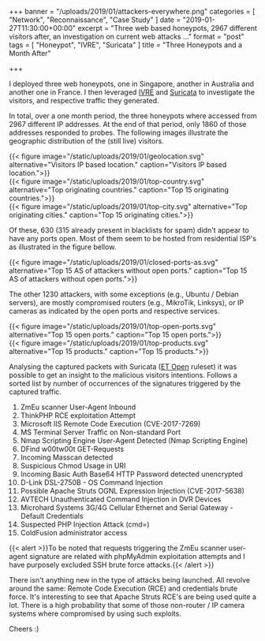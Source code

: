 +++
banner = "/uploads/2019/01/attackers-everywhere.png"
categories = [ "Network", "Reconnaissance", "Case Study" ]
date = "2019-01-27T11:30:00+00:00"
excerpt = "Three web based honeypots, 2967 different visitors after, an investigation on current web attacks ..."
format = "post"
tags = [ "Honeypot", "IVRE", "Suricata" ]
title = "Three Honeypots and a Month After"

+++

I deployed three web honeypots, one in Singapore, another in Australia and another one in France. I then leveraged [IVRE][1] and [Suricata][2] to investigate the visitors, and respective traffic they generated.

<!--more-->

In total, over a one month period, the three honeypots where accessed from 2967 different IP addresses. At the end of that period, only 1860 of those addresses responded to probes. The following images illustrate the geographic distribution of the (still live) visitors.

<div class="row">
  <div class="col-md-12 col-sm-12">
  {{< figure image="/static/uploads/2019/01/geolocation.svg" alternative="Visitors IP based location." caption="Visitors IP based location.">}}
  </div>
</div>
<div class="row">
  <div class="col-md-6 col-sm-12">
  {{< figure image="/static/uploads/2019/01/top-country.svg" alternative="Top originating countries." caption="Top 15 originating countries.">}}
  </div>
  <div class="col-md-6 col-sm-12">
  {{< figure image="/static/uploads/2019/01/top-city.svg" alternative="Top originating cities." caption="Top 15 originating cities.">}}
  </div>
</div>

Of these, 630 (315 already present in blacklists for spam) didn't appear to have any ports open. Most of them seem to be hosted from residential ISP's as illustrated in the figure bellow.

<div class="row justify-content-center">
  <div class="col-md-8 col-sm-6">
  {{< figure image="/static/uploads/2019/01/closed-ports-as.svg" alternative="Top 15 AS of attackers without open ports." caption="Top 15 AS of attackers without open ports.">}}
  </div>
</div>

The other 1230 attackers, with some exceptions (e.g., Ubuntu / Debian servers), are mostly compromised routers (e.g., MikroTik, Linksys), or IP cameras as indicated by the open ports and respective services.

<div class="row">
  <div class="col-md-6 col-sm-12">
  {{< figure image="/static/uploads/2019/01/top-open-ports.svg" alternative="Top 15 open ports." caption="Top 15 open ports.">}}
  </div>
  <div class="col-md-6 col-sm-12">
  {{< figure image="/static/uploads/2019/01/top-products.svg" alternative="Top 15 products." caption="Top 15 products.">}}
  </div>
</div>

Analysing the captured packets with Suricata ([ET Open][3] ruleset) it was possible to get an insight to the malicious visitors intentions. Follows a sorted list by number of occurrences of the signatures triggered by the captured traffic.

1. ZmEu scanner User-Agent Inbound
1. ThinkPHP RCE exploitation Attempt
1. Microsoft IIS Remote Code Execution (CVE-2017-7269)
1. MS Terminal Server Traffic on Non-standard Port
1. Nmap Scripting Engine User-Agent Detected (Nmap Scripting Engine)
1. DFind w00tw00t GET-Requests
1. Incoming Masscan detected
1. Suspicious Chmod Usage in URI
1. Incoming Basic Auth Base64 HTTP Password detected unencrypted
1. D-Link DSL-2750B - OS Command Injection
1. Possible Apache Struts OGNL Expression Injection (CVE-2017-5638)
1. AVTECH Unauthenticated Command Injection in DVR Devices
1. Microhard Systems 3G/4G Cellular Ethernet and Serial Gateway - Default Credentials
1. Suspected PHP Injection Attack (cmd=)
1. ColdFusion administrator access

{{< alert >}}To be noted that requests triggering the ZmEu scanner user-agent signature are related with phpMyAdmin exploitation attempts and I have purposely excluded SSH brute force attacks.{{< /alert >}}

There isn't anything new in the type of attacks being launched. All revolve around the same: Remote Code Execution (RCE) and credentials brute force. It's interesting to see that Apache Struts RCE's are being used quite a lot. There is a high probability that some of those non-router / IP camera systems where compromised by using such exploits.

Cheers :)

[1]: https://github.com/cea-sec/ivre "IVRE GitHub Project"
[2]: https://github.com/OISF/suricata "Suricata GitHub Project"
[3]: https://rules.emergingthreats.net "EmergingThreats Rules Repository"
